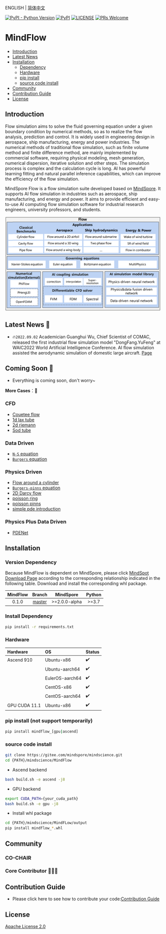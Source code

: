  ENGLISH | [简体中文](README_CN.md)

[![PyPI - Python Version](https://img.shields.io/pypi/pyversions/mindspore.svg)](https://pypi.org/project/mindspore)
[![PyPI](https://badge.fury.io/py/mindspore.svg)](https://badge.fury.io/py/mindspore)
[![LICENSE](https://img.shields.io/github/license/mindspore-ai/mindspore.svg?style=flat-square)](https://github.com/mindspore-ai/mindspore/blob/master/LICENSE)
[![PRs Welcome](https://img.shields.io/badge/PRs-welcome-brightgreen.svg?style=flat-square)](https://gitee.com/mindspore/mindscience/pulls)

# **MindFlow**

- [Introduction](#Introduction)
- [Latest News](#Latest)
- [Installation](#Installation)
    - [Dependency](#Dependency)
    - [Hardware](#Hardware)
    - [pip install](#pip)
    - [source code install](#source)
- [Community](#Community)
- [Contribution Guide](#Contribution)
- [License](#License)

## **Introduction**

Flow simulation aims to solve the fluid governing equation under a given boundary condition by numerical methods, so as to realize the flow analysis, prediction and control. It is widely used in engineering design in aerospace, ship manufacturing, energy and power industries. The numerical methods of traditional flow simulation, such as finite volume method and finite difference method, are mainly implemented by commercial software, requiring physical modeling, mesh generation, numerical dispersion, iterative solution and other steps. The simulation process is complex and the calculation cycle is long. AI has powerful learning fitting and natural parallel inference capabilities, which can improve the efficiency of the flow simulation.

MindSpore Flow is a flow simulation suite developed based on [MindSpore](https://www.mindspore.cn/). It supports AI flow simulation in industries such as aerospace, ship manufacturing, and energy and power. It aims to provide efficient and easy-to-use AI computing flow simulation software for industrial research engineers, university professors, and students.

<div align=center><img src="docs/mindflow_archi_en.png" alt="MindFlow Architecture" width="700"/></div>

## **Latest News** 📰

- 🔥`2022.09.02` Academician Guanghui Wu, Chief Scientist of COMAC, released the first industrial flow simulation model "DongFang.YuFeng" at WAIC2022 World Artificial Intelligence Conference. AI flow simulation assisted the aerodynamic simulation of domestic large aircraft. [Page](http://www.news.cn/fortune/2022-09/06/c_1128978806.htm)

## **Coming Soon** 🚀

- Everything is coming soon, don't worry~

**More Cases**：👀

### CFD

- [Couetee flow](https://gitee.com/mindspore/mindscience/tree/master/MindFlow/applications/cfd/couette)
- [1d lax tube](https://gitee.com/mindspore/mindscience/tree/master/MindFlow/applications/cfd/lax)
- [2d riemann](https://gitee.com/mindspore/mindscience/tree/master/MindFlow/applications/cfd/riemann2d)
- [Sod tube](https://gitee.com/mindspore/mindscience/tree/master/MindFlow/applications/cfd/sod)

### Data Driven

- [`N-S` equation](https://gitee.com/mindspore/mindscience/tree/master/MindFlow/applications/data_driven/navier_stokes)
- [`Burgers` equation](https://gitee.com/mindspore/mindscience/tree/master/MindFlow/applications/data_driven/burgers)

### Physics Driven

- [Flow around a cylinder](https://gitee.com/mindspore/mindscience/tree/master/MindFlow/applications/physics_driven/flow_past_cylinder)
- [`Burgers-pinns` equation](https://gitee.com/mindspore/mindscience/tree/master/MindFlow/applications/physics_driven/burgers_pinns)
- [2D Darcy flow](https://gitee.com/mindspore/mindscience/tree/master/MindFlow/applications/physics_driven/2D_Darcy)
- [poisson ring](https://gitee.com/mindspore/mindscience/tree/master/MindFlow/applications/physics_driven/poisson_ring)
- [poisson pinns](https://gitee.com/mindspore/mindscience/tree/master/MindFlow/applications/physics_driven/poisson_pinns)
- [simple pde introduction](https://gitee.com/mindspore/mindscience/tree/master/MindFlow/applications/physics_driven/sympy_pde_introduction)

### Physics Plus Data Driven

- [PDENet](https://gitee.com/mindspore/mindscience/tree/master/MindFlow/applications/physics_plus_data_driven/variant_linear_coe_pde_net)

## **Installation**

### Version Dependency

Because MindFlow is dependent on MindSpore, please click [MindSpot Download Page](https://www.mindspore.cn/versions) according to the corresponding relationship indicated in the following table. Download and install the corresponding whl package.

| MindFlow |                                  Branch                                |    MindSpore   | Python |
|:--------:|:----------------------------------------------------------------------:|:--------------:|:------:|
|  0.1.0   | [master](https://gitee.com/mindspore/mindscience/tree/master/MindFlow) | \>=2.0.0-alpha | \>=3.7 |

### Install Dependency

```bash
pip install -r requirements.txt
```

### Hardware

| Hardware      | OS              | Status |
|:--------------| :-------------- | :--- |
| Ascend 910    | Ubuntu-x86      | ✔️ |
|               | Ubuntu-aarch64  | ✔️ |
|               | EulerOS-aarch64 | ✔️ |
|               | CentOS-x86      | ✔️ |
|               | CentOS-aarch64  | ✔️ |
| GPU CUDA 11.1 | Ubuntu-x86      | ✔️ |

### **pip install** (not support temporarily)

```bash
pip install mindflow_[gpu|ascend]
```

### **source code install**

```bash
git clone https://gitee.com/mindspore/mindscience.git
cd {PATH}/mindscience/MindFlow
```

- Ascend backend

```bash
bash build.sh -e ascend -j8
```

- GPU backend

```bash
export CUDA_PATH={your_cuda_path}
bash build.sh -e gpu -j8
```

- Install whl package

```bash
cd {PATH}/mindscience/MindFLow/output
pip install mindflow_*.whl
```

## **Community**

### CO-CHAIR

### Core Contributor 🧑‍🤝‍🧑

## **Contribution Guide**

- Please click here to see how to contribute your code:[Contribution Guide](https://gitee.com/mindspore/mindscience/blob/master/CONTRIBUTION.md)

## **License**

[Apache License 2.0](http://www.apache.org/licenses/LICENSE-2.0)
